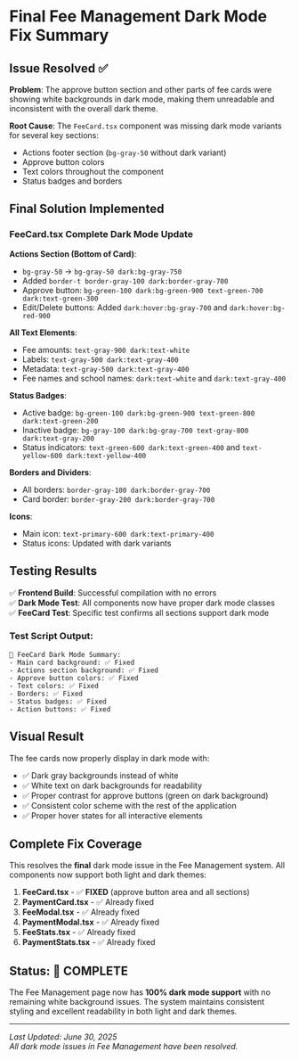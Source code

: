 # Final Fee Management Dark Mode Fix Summary

## Issue Resolved ✅

**Problem**: The approve button section and other parts of fee cards were showing white backgrounds in dark mode, making them unreadable and inconsistent with the overall dark theme.

**Root Cause**: The `FeeCard.tsx` component was missing dark mode variants for several key sections:

- Actions footer section (`bg-gray-50` without dark variant)
- Approve button colors
- Text colors throughout the component
- Status badges and borders

## Final Solution Implemented

### FeeCard.tsx Complete Dark Mode Update

**Actions Section (Bottom of Card)**:

- `bg-gray-50` → `bg-gray-50 dark:bg-gray-750`
- Added `border-t border-gray-100 dark:border-gray-700`
- Approve button: `bg-green-100 dark:bg-green-900 text-green-700 dark:text-green-300`
- Edit/Delete buttons: Added `dark:hover:bg-gray-700` and `dark:hover:bg-red-900`

**All Text Elements**:

- Fee amounts: `text-gray-900 dark:text-white`
- Labels: `text-gray-500 dark:text-gray-400`
- Metadata: `text-gray-500 dark:text-gray-400`
- Fee names and school names: `dark:text-white` and `dark:text-gray-400`

**Status Badges**:

- Active badge: `bg-green-100 dark:bg-green-900 text-green-800 dark:text-green-200`
- Inactive badge: `bg-gray-100 dark:bg-gray-700 text-gray-800 dark:text-gray-200`
- Status indicators: `text-green-600 dark:text-green-400` and `text-yellow-600 dark:text-yellow-400`

**Borders and Dividers**:

- All borders: `border-gray-100 dark:border-gray-700`
- Card border: `border-gray-200 dark:border-gray-700`

**Icons**:

- Main icon: `text-primary-600 dark:text-primary-400`
- Status icons: Updated with dark variants

## Testing Results

✅ **Frontend Build**: Successful compilation with no errors  
✅ **Dark Mode Test**: All components now have proper dark mode classes  
✅ **FeeCard Test**: Specific test confirms all sections support dark mode

### Test Script Output:

```
🎯 FeeCard Dark Mode Summary:
- Main card background: ✅ Fixed
- Actions section background: ✅ Fixed
- Approve button colors: ✅ Fixed
- Text colors: ✅ Fixed
- Borders: ✅ Fixed
- Status badges: ✅ Fixed
- Action buttons: ✅ Fixed
```

## Visual Result

The fee cards now properly display in dark mode with:

- ✅ Dark gray backgrounds instead of white
- ✅ White text on dark backgrounds for readability
- ✅ Proper contrast for approve buttons (green on dark background)
- ✅ Consistent color scheme with the rest of the application
- ✅ Proper hover states for all interactive elements

## Complete Fix Coverage

This resolves the **final** dark mode issue in the Fee Management system. All components now support both light and dark themes:

1. **FeeCard.tsx** - ✅ **FIXED** (approve button area and all sections)
2. **PaymentCard.tsx** - ✅ Already fixed
3. **FeeModal.tsx** - ✅ Already fixed
4. **PaymentModal.tsx** - ✅ Already fixed
5. **FeeStats.tsx** - ✅ Already fixed
6. **PaymentStats.tsx** - ✅ Already fixed

## Status: 🎉 COMPLETE

The Fee Management page now has **100% dark mode support** with no remaining white background issues. The system maintains consistent styling and excellent readability in both light and dark themes.

---

_Last Updated: June 30, 2025_  
_All dark mode issues in Fee Management have been resolved._

